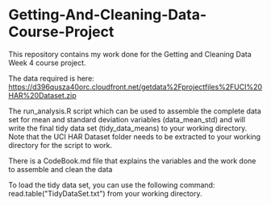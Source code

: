 # Getting-And-Cleaning-Data-Course-Project

This repository contains my work done for the Getting and Cleaning Data Week 4 course project.  

The data required is here: https://d396qusza40orc.cloudfront.net/getdata%2Fprojectfiles%2FUCI%20HAR%20Dataset.zip  

The run_analysis.R script which can be used to assemble the complete data set for mean and standard deviation variables (data_mean_std) and will write the final tidy data set (tidy_data_means) to your working directory.  Note that the UCI HAR Dataset folder needs to be extracted to your working directory for the script to work.  

There is a CodeBook.md file that explains the variables and the work done to assemble and clean the data  

To load the tidy data set, you can use the following command: read.table("TidyDataSet.txt") from your working directory.  
